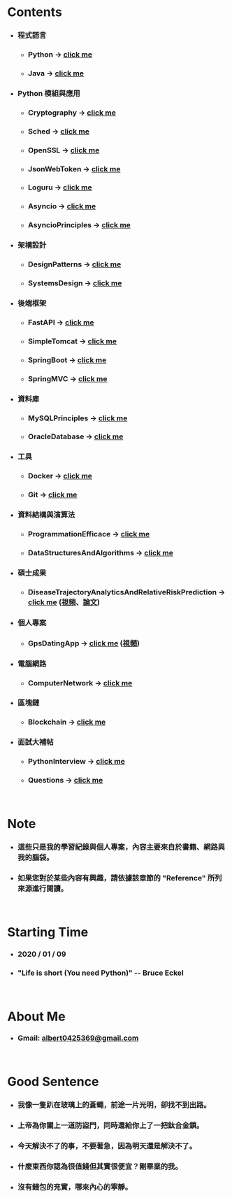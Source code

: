 Contents
=====
* ### 程式語言
    * ### Python -> [click me](https://github.com/GitHub-WeiChiang/main/tree/master/Python)
    * ### Java -> [click me](https://github.com/GitHub-WeiChiang/main/tree/master/Java)
* ### Python 模組與應用
    * ### Cryptography -> [click me](https://github.com/GitHub-WeiChiang/main/tree/master/Cryptography)
    * ### Sched -> [click me](https://github.com/GitHub-WeiChiang/main/tree/master/Sched)
    * ### OpenSSL -> [click me](https://github.com/GitHub-WeiChiang/main/tree/master/OpenSSL)
    * ### JsonWebToken -> [click me](https://github.com/GitHub-WeiChiang/main/tree/master/JsonWebToken)
    * ### Loguru -> [click me](https://github.com/GitHub-WeiChiang/main/tree/master/Loguru)
    * ### Asyncio -> [click me](https://github.com/GitHub-WeiChiang/main/tree/master/Asyncio)
    * ### AsyncioPrinciples -> [click me](https://github.com/GitHub-WeiChiang/main/tree/master/AsyncioPrinciples)
* ### 架構設計
    * ### DesignPatterns -> [click me](https://github.com/GitHub-WeiChiang/main/tree/master/DesignPatterns)
    * ### SystemsDesign -> [click me](https://github.com/GitHub-WeiChiang/main/tree/master/SystemsDesign)
* ### 後端框架
    * ### FastAPI -> [click me](https://github.com/GitHub-WeiChiang/main/tree/master/FastAPI)
    * ### SimpleTomcat -> [click me](https://github.com/GitHub-WeiChiang/main/tree/master/SimpleTomcat)
    * ### SpringBoot -> [click me](https://github.com/GitHub-WeiChiang/main/tree/master/SpringBoot)
    * ### SpringMVC -> [click me](https://github.com/GitHub-WeiChiang/main/tree/master/SpringMVC)
* ### 資料庫
    * ### MySQLPrinciples -> [click me](https://github.com/GitHub-WeiChiang/main/tree/master/MySQLPrinciples)
    * ### OracleDatabase -> [click me](https://github.com/GitHub-WeiChiang/main/tree/master/OracleDatabase)
* ### 工具
    * ### Docker -> [click me](https://github.com/GitHub-WeiChiang/main/tree/master/Docker)
    * ### Git -> [click me](https://github.com/GitHub-WeiChiang/main/tree/master/Git)
* ### 資料結構與演算法
    * ### ProgrammationEfficace -> [click me](https://github.com/GitHub-WeiChiang/main/tree/master/ProgrammationEfficace)
    * ### DataStructuresAndAlgorithms -> [click me](https://github.com/GitHub-WeiChiang/main/tree/master/DataStructuresAndAlgorithms)
* ### 碩士成果
    * ### DiseaseTrajectoryAnalyticsAndRelativeRiskPrediction -> [click me](https://github.com/GitHub-WeiChiang/main/tree/master/DiseaseTrajectoryAnalyticsAndRelativeRiskPrediction) ([視頻](https://youtu.be/zDQRNE98Zi8)、[論文](http://ndltd.ncl.edu.tw/cgi-bin/gs32/gsweb.cgi?o=dnclcdr&s=id=%22109TIT00392046%22.&searchmode=basic))
* ### 個人專案
    * ### GpsDatingApp -> [click me](https://github.com/GitHub-WeiChiang/main/tree/master/GpsDatingApp) ([視頻](https://youtube.com/playlist?list=PLRyxGT6X5Kt2HRZrOWHPtsvQz_fM4fF8M))
* ### 電腦網路
    * ### ComputerNetwork -> [click me](https://github.com/GitHub-WeiChiang/main/tree/master/ComputerNetwork)
* ### 區塊鏈
    * ### Blockchain -> [click me](https://github.com/GitHub-WeiChiang/main/tree/master/Blockchain)
* ### 面試大補帖
    * ### PythonInterview -> [click me](https://github.com/GitHub-WeiChiang/main/tree/master/PythonInterview)
    * ### Questions -> [click me](https://github.com/GitHub-WeiChiang/main/tree/master/Questions)
<br />

Note
=====
* ### 這些只是我的學習紀錄與個人專案，內容主要來自於書籍、網路與我的腦袋。
* ### 如果您對於某些內容有興趣，請依據該章節的 "Reference" 所列來源進行閱讀。
<br />

Starting Time
=====
* ### 2020 / 01 / 09
* ### "Life is short (You need Python)" -- Bruce Eckel
<br />

About Me
=====
* ### Gmail: albert0425369@gmail.com
<br />

Good Sentence
=====
* ### 我像一隻趴在玻璃上的蒼蠅，前途一片光明，卻找不到出路。
* ### 上帝為你關上一道防盜門，同時還給你上了一把鈦合金鎖。
* ### 今天解決不了的事，不要著急，因為明天還是解決不了。
* ### 什麼東西你認為很值錢但其實很便宜？剛畢業的我。
* ### 沒有錢包的充實，哪來內心的寧靜。
<br />
